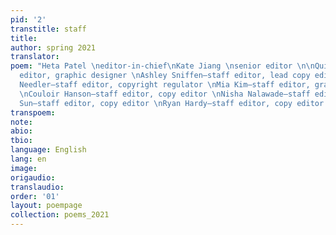 ```yaml
---
pid: '2'
transtitle: staff
title:
author: spring 2021
translator:
poem: "Heta Patel \neditor-in-chief\nKate Jiang \nsenior editor \n\nQuinn Gruber—staff
  editor, graphic designer \nAshley Sniffen—staff editor, lead copy editor \nChardonnay
  Needler—staff editor, copyright regulator \nMia Kim—staff editor, graphic designer
  \nCouloir Hanson—staff editor, copy editor \nNisha Nalawade—staff editor \nLiwa
  Sun—staff editor, copy editor \nRyan Hardy—staff editor, copy editor \n"
transpoem:
note:
abio:
tbio:
language: English
lang: en
image:
origaudio:
translaudio:
order: '01'
layout: poempage
collection: poems_2021
---
```

